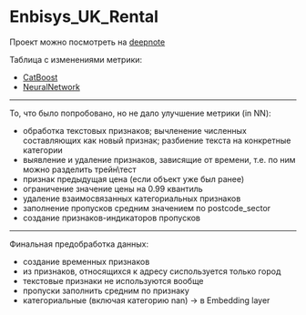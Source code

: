 # Enbisys_UK_Rental

Проект можно посмотреть на [deepnote](https://deepnote.com/project/EnbisysUSRental-Duplicate-4HFsec1JQhu2LqzIAiQNOQ/%2F0_Overview.ipynb)

Таблица с изменениями метрики:
* [CatBoost](https://app.neptune.ai/declot/Enbisys-UK-Rental/experiments?viewId=814f51e5-fca5-4317-824a-28041d8d2d5b)
* [NeuralNetwork](https://app.neptune.ai/declot/Enbisys-UK-Rental/experiments?viewId=62a42b71-06d1-4fb9-9cd3-cc1158e5b0cf)
____
То, что было попробовано, но не дало улучшение метрики (in NN):
* обработка текстовых признаков; вычленение численных составляющих как новый признак; разбиение текста на конкретные категории
* выявление и удаление признаков, зависящие от времени, т.е. по ним можно разделить трейн\тест
* признак предыдущая цена (если объект уже был ранее) 
* ограничение значение цены на 0.99 квантиль 
* удаление взаимосвязанных категориальных признаков
* заполнение пропусков средним значением по postcode_sector
* создание признаков-индикаторов пропусков
____
Финальная предобработка данных:
* создание временных признаков
* из признаков, относящихся к адресу сиспользуется только город
* текстовые признаки не используются вообще
* пропуски заполнить средним по признаку
* категориальные (включая категорию nan) -> в Embedding layer
